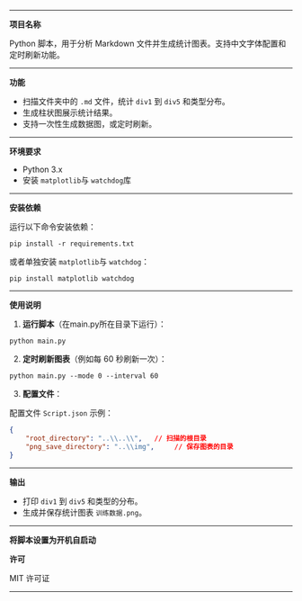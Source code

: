 
---

**项目名称**

Python 脚本，用于分析 Markdown 文件并生成统计图表。支持中文字体配置和定时刷新功能。

---

**功能**

- 扫描文件夹中的 `.md` 文件，统计 `div1` 到 `div5` 和类型分布。
- 生成柱状图展示统计结果。
- 支持一次性生成数据图，或定时刷新。

---

**环境要求**

- Python 3.x
- 安装 `matplotlib`与 `watchdog`库

---

**安装依赖**

运行以下命令安装依赖：

```
pip install -r requirements.txt
```

或者单独安装 `matplotlib`与 `watchdog`：

```
pip install matplotlib watchdog
```

---

**使用说明**

1. **运行脚本**（在main.py所在目录下运行）：

```
python main.py
```

2. **定时刷新图表**（例如每 60 秒刷新一次）：

```
python main.py --mode 0 --interval 60
```

3. **配置文件**：

配置文件 `Script.json` 示例：

```json
{
    "root_directory": "..\\..\\",   // 扫描的根目录
    "png_save_directory": "..\\img",     // 保存图表的目录
}
```

---

**输出**

- 打印 `div1` 到 `div5` 和类型的分布。
- 生成并保存统计图表 `训练数据.png`。

---
**将脚本设置为开机自启动**

**许可**

MIT 许可证

---

